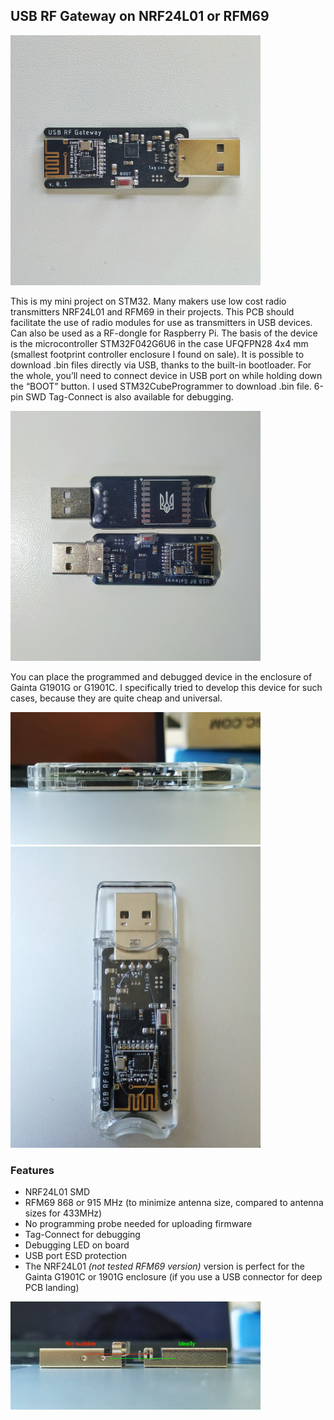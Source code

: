 ## USB RF Gateway on NRF24L01 or RFM69

<img width="400" src="https://github.com/Avikmen/USB-RF-Gateway/blob/master/Images/IMG_20190824_114225-01.jpeg" label="NRF24L01 SMD bare version">

  This is my mini project on STM32. Many makers use low cost radio transmitters NRF24L01 and RFM69 in their projects. This PCB should facilitate the use of radio modules for use as transmitters in USB devices. Can also be used as a RF-dongle for Raspberry Pi. 
  The basis of the device is the microcontroller STM32F042G6U6 in the case UFQFPN28 4x4 mm (smallest footprint controller enclosure I found on sale). 
  It is possible to download .bin files directly via USB, thanks to the built-in bootloader. For the whole, you’ll need to connect device in USB port on while holding down the “BOOT” button. I used STM32CubeProgrammer to download .bin file. 6-pin SWD Tag-Connect is also available for debugging.
  
<img width="400" src="https://github.com/Avikmen/USB-RF-Gateway/blob/master/Images/IMG_20190824_114612-01.jpeg" label="NRF24L01 SMD thermo shrink version" img width="400" src="https://github.com/Avikmen/USB-RF-Gateway/blob/master/Images/IMG_20190824_114648-01.jpeg" label="RFM69-868 thermo shrink and bare versions">


You can place the programmed and debugged device in the enclosure of Gainta G1901G or G1901C. I specifically tried to develop this device for such cases, because they are quite cheap and universal.

<img width="400" src="https://github.com/Avikmen/USB-RF-Gateway/blob/master/Images/IMG_20190906_161319-01.jpeg" label="In Gainta G1901C enclosure">

<img width="400" src="https://github.com/Avikmen/USB-RF-Gateway/blob/master/Images/IMG_20190906_161232-01.jpeg" label="In Gainta G1901C enclosure">

### Features

- NRF24L01 SMD
- RFM69 868 or 915 MHz (to minimize antenna size, compared to antenna sizes for 433MHz)
- No programming probe needed for uploading firmware
- Tag-Connect for debugging
- Debugging LED on board
- USB port ESD protection
- The NRF24L01 *(not tested RFM69 version)* version is perfect for the Gainta G1901C or 1901G enclosure (if you use a USB connector for deep PCB landing)
<img width="400" src="https://github.com/Avikmen/USB-RF-Gateway/blob/master/Images/IMG_20190906_160916-01.jpeg" label="USB connector for deep PCB landing">



